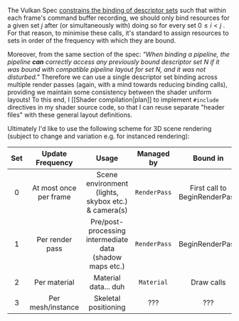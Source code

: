 The Vulkan Spec [constrains the binding of descriptor sets](https://registry.khronos.org/vulkan/specs/1.3-khr-extensions/html/chap14.html#descriptorsets-compatibility) such that within each frame's command buffer recording, we should only bind resources for a given set $j$ after (or simultaneously with) doing so for every set $0 \leq i < j$ . For that reason, to minimise these calls, it's standard to assign resources to sets in order of the frequency with which they are bound. 

Moreover, from the same section of the spec: *"When binding a pipeline, the pipeline **can** correctly access any previously bound descriptor set N if it was bound with compatible pipeline layout for set N, and it was not disturbed."* Therefore we can use a single descriptor set binding across multiple render passes (again, with a mind towards reducing binding calls), providing we maintain some consistency between the shader uniform layouts! To this end, I [[Shader compilation|plan]] to implement `#include` directives in my shader source code, so that I can reuse separate "header files" with these general layout definitions.

Ultimately I'd like to use the following scheme for 3D scene rendering (subject to change and variation e.g. for instanced rendering):

| Set |    Update Frequency    |                          Usage                           |  Managed by  |           Bound in            |
| :-: | :--------------------: | :------------------------------------------------------: | :----------: | :---------------------------: |
|  0  | At most once per frame |   Scene environment (lights, skybox etc.) & camera(s)    | `RenderPass` | First call to BeginRenderPass |
|  1  |    Per render pass     | Pre/post-processing intermediate data (shadow maps etc.) | `RenderPass` |        BeginRenderPass        |
|  2  |      Per material      |                   Material data... duh                   |  `Material`  |          Draw calls           |
|  3  |   Per mesh/instance    |                   Skeletal positioning                   |     ???      |              ???              |
